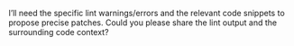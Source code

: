 I’ll need the specific lint warnings/errors and the relevant code snippets to propose precise patches. Could you please share the lint output and the surrounding code context?